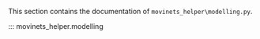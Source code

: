 This section contains the documentation of `movinets_helper\modelling.py`.

::: movinets_helper.modelling